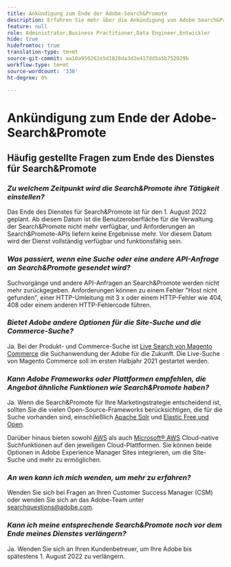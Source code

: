 ```yaml
---
title: Ankündigung zum Ende der Adobe-Search&Promote
description: Erfahren Sie mehr über die Ankündigung von Adobe Search&Promote, das Ende des Dienstes zu beenden.
feature: null
role: Administrator,Business Practitioner,Data Engineer,Entwickler
hide: true
hidefromtoc: true
translation-type: tm+mt
source-git-commit: aa10a950262e5d1828da3d2e417dd5a5b752029b
workflow-type: tm+mt
source-wordcount: '330'
ht-degree: 0%

---
```



# Ankündigung zum Ende der Adobe-Search&amp;Promote

## Häufig gestellte Fragen zum Ende des Dienstes für Search&amp;Promote

### **_Zu welchem Zeitpunkt wird die Search&amp;Promote ihre Tätigkeit einstellen?_**

Das Ende des Dienstes für Search&amp;Promote ist für den 1. August 2022 geplant. Ab diesem Datum ist die Benutzeroberfläche für die Verwaltung der Search&amp;Promote nicht mehr verfügbar, und Anforderungen an Search&amp;Promote-APIs liefern keine Ergebnisse mehr. Vor diesem Datum wird der Dienst vollständig verfügbar und funktionsfähig sein.

### **_Was passiert, wenn eine Suche oder eine andere API-Anfrage an Search&amp;Promote gesendet wird?_**

Suchvorgänge und andere API-Anfragen an Search&amp;Promote werden nicht mehr zurückgegeben. Anforderungen können zu einem Fehler &quot;Host nicht gefunden&quot;, einer HTTP-Umleitung mit 3 x oder einem HTTP-Fehler wie 404, 408 oder einem anderen HTTP-Fehlercode führen.

### **_Bietet Adobe andere Optionen für die Site-Suche und die Commerce-Suche?_**

Ja. Bei der Produkt- und Commerce-Suche ist [Live Search von Magento Commerce](https://blog.adobe.com/en/publish/2020/11/23/new-ai-capabilities-for-magento-commerce-improve-retail.html) die Suchanwendung der Adobe für die Zukunft. Die Live-Suche von Magento Commerce soll im ersten Halbjahr 2021 gestartet werden.

### **_Kann Adobe Frameworks oder Plattformen empfehlen, die Angebot ähnliche Funktionen wie Search&amp;Promote haben?_**

Ja. Wenn die Search&amp;Promote für Ihre Marketingstrategie entscheidend ist, sollten Sie die vielen Open-Source-Frameworks berücksichtigen, die für die Suche vorhanden sind, einschließlich [Apache Solr](https://solr.apache.org/) und [Elastic Free und Open](https://www.elastic.co/about/free-and-open).

Darüber hinaus bieten sowohl [AWS](https://aws.amazon.com/cloudsearch/) als auch [Microsoft® AWS](https://azure.microsoft.com/en-us/services/search/) Cloud-native Suchfunktionen auf den jeweiligen Cloud-Plattformen. Sie können beide Optionen in Adobe Experience Manager Sites integrieren, um die Site-Suche und mehr zu ermöglichen.

### **_An wen kann ich mich wenden, um mehr zu erfahren?_**

Wenden Sie sich bei Fragen an Ihren Customer Success Manager (CSM) oder wenden Sie sich an das Adobe-Team unter [searchquestions@adobe.com](mailto:searchquestions@adobe.com).

### **_Kann ich meine entsprechende Search&amp;Promote noch vor dem Ende meines Dienstes verlängern?_**

Ja. Wenden Sie sich an Ihren Kundenbetreuer, um Ihre Adobe bis spätestens 1. August 2022 zu verlängern.